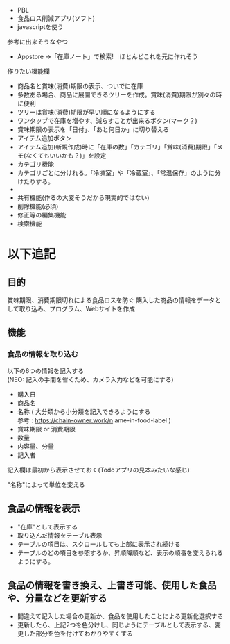 - PBL
- 食品ロス削減アプリ(ソフト)
- javascriptを使う

参考に出来そうなやつ
- Appstore →「在庫ノート」で検索!　ほとんどこれを元に作れそう

作りたい機能欄
- 商品名と賞味(消費)期限の表示、ついでに在庫
- 多数ある場合、商品に展開できるツリーを作成。賞味(消費)期限が別々の時に便利
- ツリーは賞味(消費)期限が早い順になるようにする
- ワンタップで在庫を増やす、減らすことが出来るボタン(マーク？)
- 賞味期限の表示を「日付」、「あと何日か」に切り替える
- アイテム追加ボタン
- アイテム追加(新規作成)時に「在庫の数」「カテゴリ」「賞味(消費)期限」「メモ(なくてもいいかも？)」を設定
- カテゴリ機能
- カテゴリごとに分けれる。「冷凍室」や「冷蔵室」、「常温保存」のように分けたりする。
- 
- 共有機能(作るの大変そうだから現実的ではない)
- 削除機能(必須)
- 修正等の編集機能
- 検索機能

# __以下追記__ 
## 目的

賞味期限、消費期限切れによる食品ロスを防ぐ
購入した商品の情報をデータとして取り込み、プログラム、Webサイトを作成

## 機能
### 食品の情報を取り込む
以下の6つの情報を記入する  
(NEO: 記入の手間を省くため、カメラ入力などを可能にする)

- 購入日
- 商品名
- 名称  ( 大分類から小分類を記入できるようにする  
参考 : https://chain-owner.work/n
ame-in-food-label )  
- 賞味期限 or 消費期限
- 数量
- 内容量、分量
- 記入者


記入欄は最初から表示させておく(Todoアプリの見本みたいな感じ)



"名称"によって単位を変える

## 食品の情報を表示
- "在庫"として表示する
- 取り込んだ情報をテーブル表示
- テーブルの項目は、スクロールしても上部に表示され続ける
- テーブルのどの項目を参照するか、昇順降順など、表示の順番を変えられるようにする。


## 食品の情報を書き換え、上書き可能、使用した食品や、分量などを更新する
- 間違えて記入した場合の更新か、食品を使用したことによる更新化選択する
- 更新したら、上記2つを色分けし、同じようにテーブルとして表示する、変更した部分を色を付けてわかりやすくする